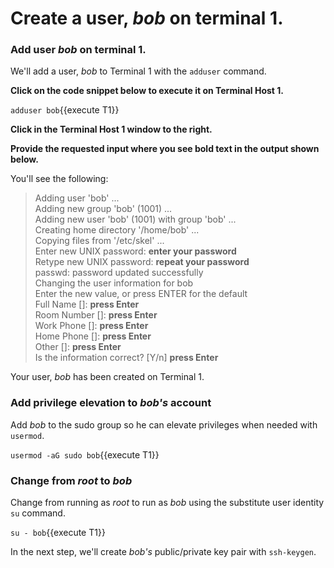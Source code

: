 # Create a user, *bob* on terminal 1.

### Add user *bob* on terminal 1.

We'll add a user, *bob* to Terminal 1 with the `adduser` command.

**Click on the code snippet below to execute it on Terminal Host 1.**

`adduser bob`{{execute T1}}

**Click in the Terminal Host 1 window to the right.**

**Provide the requested input where you see bold text in the output shown below.**

You'll see the following:

>Adding user 'bob' ...  
>Adding new group 'bob' (1001) ...  
>Adding new user 'bob' (1001) with group 'bob' ...  
>Creating home directory '/home/bob' ...  
>Copying files from '/etc/skel' ...  
>Enter new UNIX password: **enter your password**  
>Retype new UNIX password: **repeat your password**  
>passwd: password updated successfully  
>Changing the user information for bob  
>Enter the new value, or press ENTER for the default  
>        Full Name []: **press Enter**  
>        Room Number []: **press Enter**  
>        Work Phone []: **press Enter**  
>        Home Phone []: **press Enter**  
>        Other []: **press Enter**  
>Is the information correct? [Y/n] **press Enter**  

Your user, *bob* has been created on Terminal 1.

### Add privilege elevation to _bob's_ account

Add *bob* to the sudo group so he can elevate privileges when needed with `usermod`.

`usermod -aG sudo bob`{{execute T1}}

### Change from *root* to *bob*

Change from running as *root* to run as *bob* using the substitute user identity `su` command.

`su - bob`{{execute T1}}

In the next step, we'll create *bob's* public/private key pair with `ssh-keygen`.
